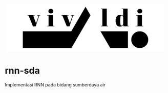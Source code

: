 

<div align="center">
<img src="./_assets/vivaldi_logo.png" height=150>
</div>

# rnn-sda
Implementasi RNN pada bidang sumberdaya air
